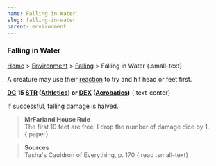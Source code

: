 ```yaml
---
name: Falling in Water
slug: falling-in-water
parent: environment
---
```

### Falling in Water
[Home](dm-operations-center) > [Environment](environment) > [Falling](falling)  > Falling in Water {.small-text}

A creature may use their [reaction](reaction) to try and hit head or feet first.

**[DC](difficulty-class) 15 [STR](strength) ([Athletics](athletics)) or [DEX](dexterity) ([Acrobatics](acrobatics))** {.text-center}

If successful, falling damage is halved.

> **MrFarland House Rule**<br/>
> The first 10 feet are free, I drop the number of damage dice by 1.
{.paper}

> **Sources** <br/>
> Tasha's Cauldron of Everything, p. 170
{.read .small-text}

